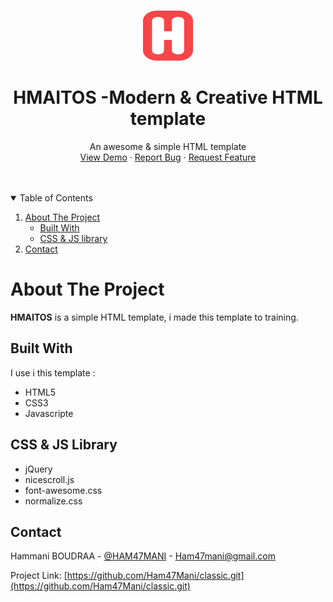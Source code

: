 <!--
 * Template Name      : Hmaitos Studio
 * Template Version   : V 1.0.0
 * Template Url       : .....................
 * Language           : HTML5, CSS3, jQuery 
 * Contact Me : Skaype   :- Hammani
 *				Facebook :- Ham mani
 *				Email    :- Ham47mani@gmail.com
-->



<!-- PROJECT LOGO -->
<br />
<p align="center">
  <a href="https://ham47mani.github.io/hmaitos/">
    <img src="img/logo.png" alt="Logo" width="80" height="80">
  </a>

  <h1 align="center">HMAITOS -Modern & Creative HTML template</h1>

  <p align="center">
    An awesome & simple HTML template 
    <br />
    <a href="https://ham47mani.github.io/hmaitos/">View Demo</a>
    ·
    <a href="https://github.com/Ham47Mani/hmaitos/issues">Report Bug</a>
    ·
    <a href="https://github.com/Ham47Mani/hmaitos/issues">Request Feature</a>
  </p>
</p>

<br />
<br />



<!-- TABLE OF CONTENTS -->
<details open="open">
  <summary>Table of Contents</summary>
  <ol>
    <li>
      <a href="#about-the-project">About The Project</a>
      <ul>
        <li><a href="#built-with">Built With</a></li>
        <li><a href="#CSS & JS Library">CSS & JS library</a></li>
      </ul>
    </li>
    <li><a href="#contact">Contact</a></li>
  </ol>
</details>



<!-- ABOUT THE PROJECT -->
# About The Project


<b>HMAITOS</b> is a simple HTML template, i made this template to training.

## Built With

I use i this template :

* HTML5
* CSS3
* Javascripte

## CSS & JS Library
* jQuery
* nicescroll.js
* font-awesome.css
* normalize.css

<!-- CONTACT -->
## Contact

Hammani BOUDRAA - [@HAM47MANI](https://twitter.com/Ham7Mani) - Ham47mani@gmail.com

Project Link: [https://github.com/Ham47Mani/classic.git](https://github.com/Ham47Mani/classic.git)
